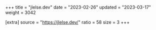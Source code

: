 +++
title = "jlelse.dev"
date = "2023-02-26"
updated = "2023-03-17"
weight = 3042

[extra]
source = "https://jlelse.dev/"
ratio = 58
size = 3
+++
